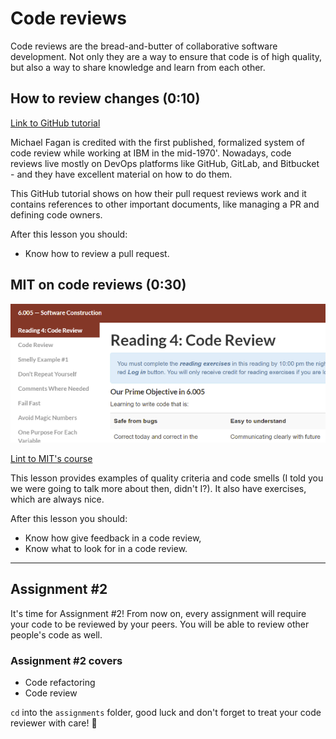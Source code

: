 # Code reviews

Code reviews are the bread-and-butter of collaborative software development. Not only they are a way to ensure that code is of high quality, but also a way to share knowledge and learn from each other.

## How to review changes (0:10)

[Link to GitHub tutorial](https://docs.github.com/en/pull-requests/collaborating-with-pull-requests/reviewing-changes-in-pull-requests/about-pull-request-reviews)

Michael Fagan is credited with the first published, formalized system of code review while working at IBM in the mid-1970'. Nowadays, code reviews live mostly on DevOps platforms like GitHub, GitLab, and Bitbucket - and they have excellent material on how to do them.

This GitHub tutorial shows on how their pull request reviews work and it contains references to other important documents, like managing a PR and defining code owners.

After this lesson you should:

- Know how to review a pull request.

## MIT on code reviews (0:30)

![Above-the-fold screenshot of MIT's Software Construction lesson](../images/768daa7ecdc979b5d0812f7435902305e8e63ba1493af5e2b5c70239b3ab33d6.png)

[Lint to MIT's course](https://web.mit.edu/6.005/www/fa15/classes/04-code-review/)

This lesson provides examples of quality criteria and code smells (I told you we were going to talk more about then, didn't I?). It also have exercises, which are always nice.

After this lesson you should:

- Know how give feedback in a code review,
- Know what to look for in a code review.

---

## Assignment #2

It's time for Assignment #2! From now on, every assignment will require your code to be reviewed by your peers. You will be able to review other people's code as well.

### Assignment #2 covers

- Code refactoring
- Code review

`cd` into the `assignments` folder, good luck and don't forget to treat your code reviewer with care! 🤗
